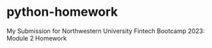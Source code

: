# python-homework

My Submission for Northwestern University Fintech Bootcamp 2023: Module 2 Homework 
